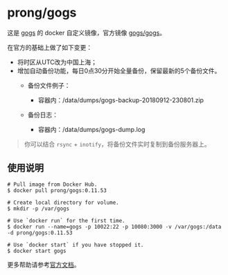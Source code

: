 # prong/gogs



这是 [gogs](https://gogs.io/) 的 docker 自定义镜像，官方镜像 [gogs/gogs](https://hub.docker.com/r/gogs/gogs/)。

在官方的基础上做了如下变更：

- 将时区从UTC改为中国上海；
- 增加自动备份功能，每日0点30分开始全量备份，保留最新的5个备份文件。
  - 备份文件例子：

    - 容器内：/data/dumps/gogs-backup-20180912-230801.zip
  - 备份日志：
    - 容器内：/data/dumps/gogs-dump.log

> 你可以结合 `rsync` + `inotify`，将备份文件实时复制到备份服务器上。



## 使用说明

```shell
# Pull image from Docker Hub.
$ docker pull prong/gogs:0.11.53

# Create local directory for volume.
$ mkdir -p /var/gogs

# Use `docker run` for the first time.
$ docker run --name=gogs -p 10022:22 -p 10080:3000 -v /var/gogs:/data -d prong/gogs:0.11.53

# Use `docker start` if you have stopped it.
$ docker start gogs
```

更多帮助请参考[官方文档](https://github.com/gogs/gogs/tree/master/docker)。

